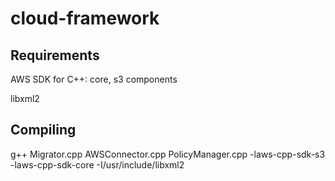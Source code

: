 # cloud-framework

## Requirements
AWS SDK for C++: core, s3 components

libxml2

## Compiling
g++ Migrator.cpp AWSConnector.cpp PolicyManager.cpp -laws-cpp-sdk-s3 -laws-cpp-sdk-core -I/usr/include/libxml2


